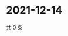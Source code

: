 # 2021-12-14

共 0 条

<!-- BEGIN WEIBO -->
<!-- 最后更新时间 Tue Dec 14 2021 07:14:56 GMT+0800 (China Standard Time) -->

<!-- END WEIBO -->
